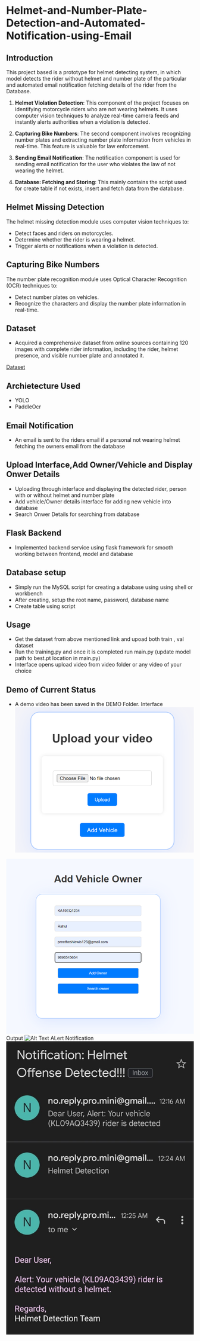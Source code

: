 # Helmet-and-Number-Plate-Detection-and-Automated-Notification-using-Email

## Introduction 

This project based is a prototype for helmet detecting system, in which model detects the rider without helmet and number plate of the particular and automated email notification fetching details of the rider from the Database.

1. **Helmet Violation Detection**: This component of the project focuses on identifying motorcycle riders who are not wearing helmets. It uses computer vision techniques to analyze real-time camera feeds and instantly alerts authorities when a violation is detected.

2. **Capturing Bike Numbers**: The second component involves recognizing number plates and extracting number plate information from vehicles in real-time. This feature is valuable for law enforcement.

3. **Sending Email Notification**: The notification component is used for sending email notification for the user who violates the law of not wearing the helmet.

4. **Database: Fetching and Storing**: This mainly contains the script used for create table if not exists, insert and fetch data from the database.

## Helmet Missing Detection

The helmet missing detection module uses computer vision techniques to:

- Detect faces and riders on motorcycles.
- Determine whether the rider is wearing a helmet.
- Trigger alerts or notifications when a violation is detected.

## Capturing Bike Numbers

The number plate recognition module uses Optical Character Recognition (OCR) techniques to:

- Detect number plates on vehicles.
- Recognize the characters and display the number plate information in real-time.

## Dataset

- Acquired a comprehensive dataset from online sources containing 120 images with complete rider information, including the rider, helmet presence, and visible number plate and annotated it.

[Dataset](https://www.kaggle.com/datasets/aneesarom/rider-with-helmet-without-helmet-number-plate/data)

## Archietecture Used
- YOLO
- PaddleOcr

## Email Notification 
- An email is sent to the riders email if a personal not wearing helmet fetching the owners email from the database

## Upload Interface,Add Owner/Vehicle and Display Onwer Details 
- Uploading through interface and displaying the detected rider, person with or without helmet and number plate
- Add vehicle/Owner details interface for adding new vehicle into database
- Search Onwer Details for searching from database

## Flask Backend
 - Implemented backend service using flask framework for smooth working between frontend, model and database

## Database setup
- Simply run the MySQL script for creating a database using using shell or workbench
- After creating, setup the root name, password, database name
- Create table using script 

## Usage
- Get the dataset from above mentioned link and upoad both train , val dataset 
- Run the training.py and once it is completed run main.py (update model path to best.pt location in main.py)
- Interface opens upload video from video folder or any video of your choice

## Demo of Current Status
- A demo video has been saved in the DEMO Folder.
Interface 
![Alt Text](DEMO/upload.png)

![Alt Text](DEMO/addowner.png)
Output
![Alt Text](DEMO/bike.gif)
ALert Notification
![Alt Text](DEMO/notification.jpeg)